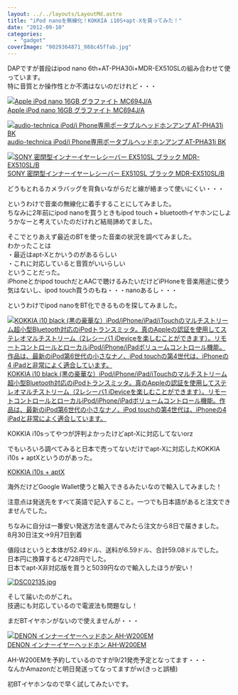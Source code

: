 ```yaml
---
layout: ../../layouts/LayoutMd.astro
title: "iPod nanoを無線化！KOKKIA i10S+apt-Xを買ってみた！"
date: "2012-09-10"
categories: 
  - "gadget"
coverImage: "9029364871_988c45ffab.jpg"
---
```


DAPですが普段はipod nano 6th+AT-PHA30i+MDR-EX510SLの組み合わせて使っています。  
特に音質とか操作性とか不満はないのだけれど・・・

[![Apple iPod nano 16GB グラファイト MC694J/A](/archive/images/41zwM26SknL._SL75_.jpg)  
Apple iPod nano 16GB グラファイト MC694J/A  
](https://www.amazon.co.jp/exec/obidos/ASIN/B0040ZO8YK/mizuka123-22/ref=nosim)

[![audio-technica iPod/i Phone専用ポータブルヘッドホンアンプ  AT-PHA31i BK](/archive/images/314GW7wQT7L._SL75_.jpg)  
audio-technica iPod/i Phone専用ポータブルヘッドホンアンプ AT-PHA31i BK  
](https://www.amazon.co.jp/exec/obidos/ASIN/B0049CVYMS/mizuka123-22/ref=nosim)

[![SONY 密閉型インナーイヤーレシーバー EX510SL ブラック MDR-EX510SL/B](/archive/images/310uTEQxNTL._SL75_.jpg)  
SONY 密閉型インナーイヤーレシーバー EX510SL ブラック MDR-EX510SL/B  
](https://www.amazon.co.jp/exec/obidos/ASIN/B00420UAOK/mizuka123-22/ref=nosim)

どうもとれるカメラバッグを背負いながらだと線が絡まって使いにくい・・・

というわけで音楽の無線化に着手することにしてみました。  
ちなみに2年前にipod nanoを買うときもipod touch + bluetoothイヤホンにしようかなーと考えていたのだけれど結局諦めてました。

そこでとりあえず最近のBTを使った音楽の状況を調べてみました。  
わかったことは  
・最近はapt-Xとかいうのがあるらしい  
・これに対応していると音質がいいらしい  
ということだった。  
iPhoneとかipod touchだとAACで聴けるみたいだけどiPHoneを音楽用途に使う気はないし、ipod touch買うのもね・・・nanoあるし・・・

というわけでipod nanoをBT化できるものを探してみました。

[![KOKKIA i10 black (黒の豪華な）iPod/iPhone/iPad/iTouchのマルチストリーム超小型Bluetooth対応のiPodトランスミッタ。真のAppleの認証を使用してステレオマルチストリーム（2レシーバ1 iDeviceを楽しむことができます）。リモートコントロールとローカルiPod/iPhone/iPadボリュームコントロール機能。作品は、最新のiPod第6世代の小さなナノ、iPod touchの第4世代は、iPhoneの4 iPadと非常によく適合しています。](/archive/images/4100SMAPalL._SL75_.jpg)  
KOKKIA i10 black (黒の豪華な）iPod/iPhone/iPad/iTouchのマルチストリーム超小型Bluetooth対応のiPodトランスミッタ。真のAppleの認証を使用してステレオマルチストリーム（2レシーバ1 iDeviceを楽しむことができます）。リモートコントロールとローカルiPod/iPhone/iPadボリュームコントロール機能。作品は、最新のiPod第6世代の小さなナノ、iPod touchの第4世代は、iPhoneの4 iPadと非常によく適合しています。  
](https://www.amazon.co.jp/exec/obidos/ASIN/B004I408OW/mizuka123-22/ref=nosim)

KOKKIA i10sってやつが評判よかったけどapt-Xに対応してないorz

でもいろいろ調べてみると日本で売ってないだけでapt-Xに対応したKOKKIA i10s + aptXというのがあった。

[KOKKIA i10s + aptX](http://store.kokkia.com/i10stinybluetoothipodtransmitterforipodiphoneipaditouchwithtrueappleauthenticationremotecontrolsandl-6.aspx)

海外だけどGoogle Wallet使うと輸入できるみたいなので輸入してみました！
 
注意点は発送先をすべて英語で記入すること。一つでも日本語があると注文できませんでした。

ちなみに自分は一番安い発送方法を選んでみたら注文から8日で届きました。  
8月30日注文→9月7日到着

値段はというと本体が52.49ドル、送料が6.59ドル、合計59.08ドルでした。  
日本円に換算すると4728円でした。  
日本でapt-X非対応版を買うと5039円なので輸入したほうが安い！

[![DSC02135.jpg](/archive/images/9029364871_988c45ffab.jpg)](http://www.flickr.com/photos/67522130@N08/9029364871/ "DSC02135.jpg")

そして届いたのがこれ。  
技適にも対応しているので電波法も問題なし！

まだBTイヤホンがないので使えませんが・・・

[![DENON インナーイヤーヘッドホン AH-W200EM](/archive/images/413IQSbcFhL._SL75_.jpg)  
DENON インナーイヤーヘッドホン AH-W200EM  
](https://www.amazon.co.jp/exec/obidos/ASIN/B008MUXYOE/mizuka123-22/ref=nosim)

  
AH-W200EMを予約しているのですが9/21発売予定となってます・・・  
なんかAmazonだと明日発送ってなってますがｗ(きっと誤植)

初BTイヤホンなので早く試してみたいです。
